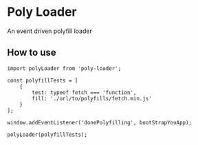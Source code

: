 # Poly Loader
An event driven polyfill loader

## How to use

    import polyLoader from 'poly-loader';

    const polyfillTests = [
        {
            test: typeof fetch === 'function',
            fill: './url/to/polyfills/fetch.min.js'
        }
    ];

    window.addEventListener('donePolyfilling', bootStrapYouApp);
    
    polyLoader(polyfillTests);
